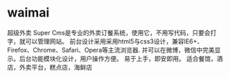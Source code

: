 # waimai
超级外卖 Super Cms是专业的外卖订餐系统，使用它，不用写代码，只要会打字，就可以管理网站。 
前台设计采用采用html5与css3设计，兼容IE6+、Firefox、Chrome、Safari、Opera等主流浏览器. 
并可以在微博，微信中完美显示。后台功能模块化设计，用户操作方便。 易于上手，即安即用。 
适合餐馆，酒店，外卖平台，糕点店，海鲜店
